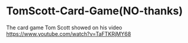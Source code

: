 # TomScott-Card-Game(NO-thanks)
The card game Tom Scott showed on his video https://www.youtube.com/watch?v=TaFTKRjMY68
